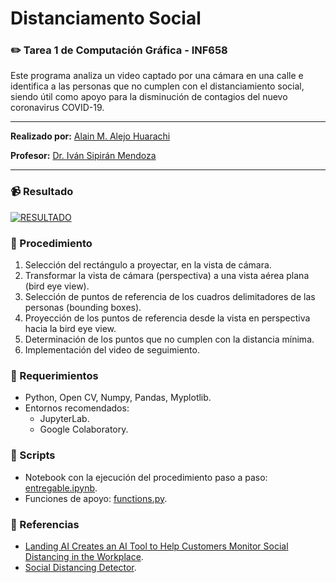 # Distanciamento Social
### :pencil2: Tarea 1 de Computación Gráfica - INF658
Este programa analiza un video captado por una cámara en una calle e identifica a las personas que no cumplen con el distanciamiento social, siendo útil como apoyo para la disminución de contagios del nuevo coronavirus COVID-19.

***

**Realizado por:** [Alain M. Alejo Huarachi](//dealain.com)

**Profesor:** [Dr. Iván Sipirán Mendoza](//ivan-sipiran.com)

***

### :video_camera: Resultado

[![RESULTADO](https://img.youtube.com/vi/4grqapP_r6I/0.jpg)](https://www.youtube.com/watch?v=PPMXI7OtAig)

### :pencil: Procedimiento

1. Selección del rectángulo a proyectar, en la vista de cámara.
2. Transformar la vista de cámara (perspectiva) a una vista aérea plana (bird eye view).
3. Selección de puntos de referencia de los cuadros delimitadores de las personas (bounding boxes).
4. Proyección de los puntos de referencia desde la vista en perspectiva hacia la bird eye view.
5. Determinación de los puntos que no cumplen con la distancia mínima.
6. Implementación del video de seguimiento.

### :page_facing_up: Requerimientos

* Python, Open CV, Numpy, Pandas, Myplotlib.
* Entornos recomendados:
    - JupyterLab.
    - Google Colaboratory.

### :scroll: Scripts

* Notebook con la ejecución del procedimiento paso a paso: [entregable.ipynb](/entregable.ipynb).
* Funciones de apoyo: [functions.py](/functions.py).

### :blue_book: Referencias

* [Landing AI Creates an AI Tool to Help Customers Monitor Social Distancing in the Workplace](https://landing.ai/landing-ai-creates-an-ai-tool-to-help-customers-monitor-social-distancing-in-the-workplace/).
* [Social Distancing Detector](https://github.com/jjrodcast/SocialDistanceDetector).






